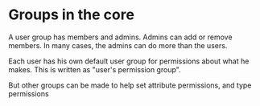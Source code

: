 # Groups in the core


A user group has members and admins. Admins can add or remove members. In many cases, the admins can do more than the users.

Each user has his own default user group for permissions about what he makes. This is written as "user's permission group".

But other groups can be made to help set attribute permissions, and type permissions
